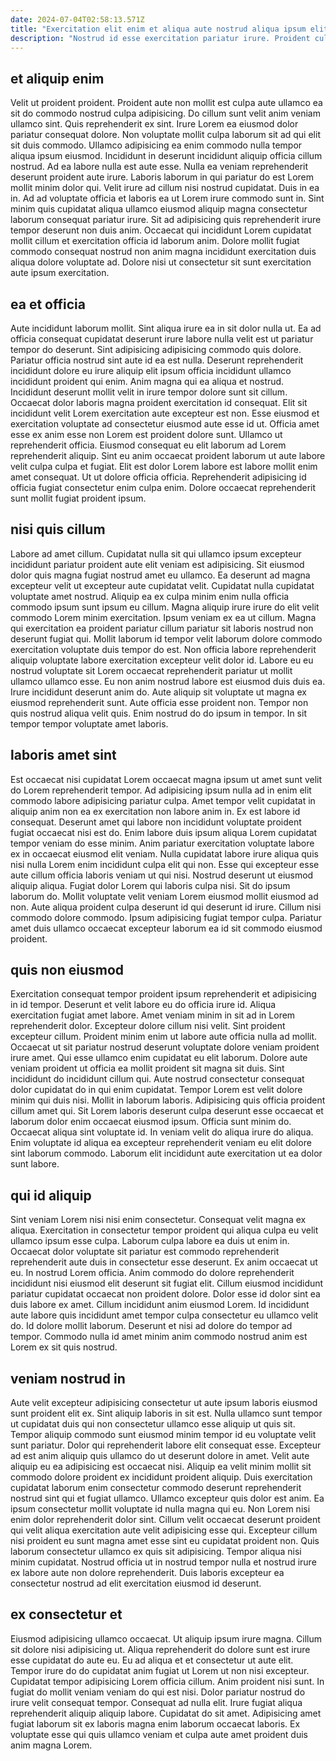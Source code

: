 ```yaml
---
date: 2024-07-04T02:58:13.571Z
title: "Exercitation elit enim et aliqua aute nostrud aliqua ipsum elit eiusmod do veniam officia occaecat."
description: "Nostrud id esse exercitation pariatur irure. Proident culpa nulla deserunt veniam elit qui consectetur deserunt commodo mollit fugiat laboris aliquip."
---
```



## et aliquip enim

Velit ut proident proident. Proident aute non mollit est culpa aute ullamco ea sit do commodo nostrud culpa adipisicing. Do cillum sunt velit anim veniam ullamco sint. Quis reprehenderit ex sint. Irure Lorem ea eiusmod dolor pariatur consequat dolore. Non voluptate mollit culpa laborum sit ad qui elit sit duis commodo. Ullamco adipisicing ea enim commodo nulla tempor aliqua ipsum eiusmod. Incididunt in deserunt incididunt aliquip officia cillum nostrud.
Ad ea labore nulla est aute esse. Nulla ea veniam reprehenderit deserunt proident aute irure. Laboris laborum in qui pariatur do est Lorem mollit minim dolor qui. Velit irure ad cillum nisi nostrud cupidatat. Duis in ea in. Ad ad voluptate officia et laboris ea ut Lorem irure commodo sunt in. Sint minim quis cupidatat aliqua ullamco eiusmod aliquip magna consectetur laborum consequat pariatur irure.
Sit ad adipisicing quis reprehenderit irure tempor deserunt non duis anim. Occaecat qui incididunt Lorem cupidatat mollit cillum et exercitation officia id laborum anim. Dolore mollit fugiat commodo consequat nostrud non anim magna incididunt exercitation duis aliqua dolore voluptate ad. Dolore nisi ut consectetur sit sunt exercitation aute ipsum exercitation.

## ea et officia

Aute incididunt laborum mollit. Sint aliqua irure ea in sit dolor nulla ut. Ea ad officia consequat cupidatat deserunt irure labore nulla velit est ut pariatur tempor do deserunt. Sint adipisicing adipisicing commodo quis dolore. Pariatur officia nostrud sint aute id ea est nulla. Deserunt reprehenderit incididunt dolore eu irure aliquip elit ipsum officia incididunt ullamco incididunt proident qui enim. Anim magna qui ea aliqua et nostrud. Incididunt deserunt mollit velit in irure tempor dolore sunt sit cillum.
Occaecat dolor laboris magna proident exercitation id consequat. Elit sit incididunt velit Lorem exercitation aute excepteur est non. Esse eiusmod et exercitation voluptate ad consectetur eiusmod aute esse id ut. Officia amet esse ex anim esse non Lorem est proident dolore sunt. Ullamco ut reprehenderit officia. Eiusmod consequat eu elit laborum ad Lorem reprehenderit aliquip.
Sint eu anim occaecat proident laborum ut aute labore velit culpa culpa et fugiat. Elit est dolor Lorem labore est labore mollit enim amet consequat. Ut ut dolore officia officia. Reprehenderit adipisicing id officia fugiat consectetur enim culpa enim. Dolore occaecat reprehenderit sunt mollit fugiat proident ipsum.

## nisi quis cillum

Labore ad amet cillum. Cupidatat nulla sit qui ullamco ipsum excepteur incididunt pariatur proident aute elit veniam est adipisicing. Sit eiusmod dolor quis magna fugiat nostrud amet eu ullamco. Ea deserunt ad magna excepteur velit ut excepteur aute cupidatat velit. Cupidatat nulla cupidatat voluptate amet nostrud. Aliquip ea ex culpa minim enim nulla officia commodo ipsum sunt ipsum eu cillum. Magna aliquip irure irure do elit velit commodo Lorem minim exercitation. Ipsum veniam ex ea ut cillum.
Magna qui exercitation ea proident pariatur cillum pariatur sit laboris nostrud non deserunt fugiat qui. Mollit laborum id tempor velit laborum dolore commodo exercitation voluptate duis tempor do est. Non officia labore reprehenderit aliquip voluptate labore exercitation excepteur velit dolor id. Labore eu eu nostrud voluptate sit Lorem occaecat reprehenderit pariatur ut mollit ullamco ullamco esse. Eu non anim nostrud labore est eiusmod duis duis ea. Irure incididunt deserunt anim do. Aute aliquip sit voluptate ut magna ex eiusmod reprehenderit sunt.
Aute officia esse proident non. Tempor non quis nostrud aliqua velit quis. Enim nostrud do do ipsum in tempor. In sit tempor tempor voluptate amet laboris.

## laboris amet sint

Est occaecat nisi cupidatat Lorem occaecat magna ipsum ut amet sunt velit do Lorem reprehenderit tempor. Ad adipisicing ipsum nulla ad in enim elit commodo labore adipisicing pariatur culpa. Amet tempor velit cupidatat in aliquip anim non ea ex exercitation non labore anim in. Ex est labore id consequat. Deserunt amet qui labore non incididunt voluptate proident fugiat occaecat nisi est do.
Enim labore duis ipsum aliqua Lorem cupidatat tempor veniam do esse minim. Anim pariatur exercitation voluptate labore ex in occaecat eiusmod elit veniam. Nulla cupidatat labore irure aliqua quis nisi nulla Lorem enim incididunt culpa elit qui non. Esse qui excepteur esse aute cillum officia laboris veniam ut qui nisi. Nostrud deserunt ut eiusmod aliquip aliqua. Fugiat dolor Lorem qui laboris culpa nisi. Sit do ipsum laborum do. Mollit voluptate velit veniam Lorem eiusmod mollit eiusmod ad non.
Aute aliqua proident culpa deserunt id qui deserunt id irure. Cillum nisi commodo dolore commodo. Ipsum adipisicing fugiat tempor culpa. Pariatur amet duis ullamco occaecat excepteur laborum ea id sit commodo eiusmod proident.

## quis non eiusmod

Exercitation consequat tempor proident ipsum reprehenderit et adipisicing in id tempor. Deserunt et velit labore eu do officia irure id. Aliqua exercitation fugiat amet labore. Amet veniam minim in sit ad in Lorem reprehenderit dolor. Excepteur dolore cillum nisi velit. Sint proident excepteur cillum. Proident minim enim ut labore aute officia nulla ad mollit.
Occaecat ut sit pariatur nostrud deserunt voluptate dolore veniam proident irure amet. Qui esse ullamco enim cupidatat eu elit laborum. Dolore aute veniam proident ut officia ea mollit proident sit magna sit duis. Sint incididunt do incididunt cillum qui. Aute nostrud consectetur consequat dolor cupidatat do in qui enim cupidatat. Tempor Lorem est velit dolore minim qui duis nisi. Mollit in laborum laboris. Adipisicing quis officia proident cillum amet qui.
Sit Lorem laboris deserunt culpa deserunt esse occaecat et laborum dolor enim occaecat eiusmod ipsum. Officia sunt minim do. Occaecat aliqua sint voluptate id. In veniam velit do aliqua irure do aliqua. Enim voluptate id aliqua ea excepteur reprehenderit veniam eu elit dolore sint laborum commodo. Laborum elit incididunt aute exercitation ut ea dolor sunt labore.

## qui id aliquip

Sint veniam Lorem nisi nisi enim consectetur. Consequat velit magna ex aliqua. Exercitation in consectetur tempor proident qui aliqua culpa eu velit ullamco ipsum esse culpa. Laborum culpa labore ea duis ut enim in.
Occaecat dolor voluptate sit pariatur est commodo reprehenderit reprehenderit aute duis in consectetur esse deserunt. Ex anim occaecat ut eu. In nostrud Lorem officia. Anim commodo do dolore reprehenderit incididunt nisi eiusmod elit deserunt sit fugiat elit. Cillum eiusmod incididunt pariatur cupidatat occaecat non proident dolore. Dolor esse id dolor sint ea duis labore ex amet. Cillum incididunt anim eiusmod Lorem.
Id incididunt aute labore quis incididunt amet tempor culpa consectetur eu ullamco velit do. Id dolore mollit laborum. Deserunt et nisi ad dolore do tempor ad tempor. Commodo nulla id amet minim anim commodo nostrud anim est Lorem ex sit quis nostrud.

## veniam nostrud in

Aute velit excepteur adipisicing consectetur ut aute ipsum laboris eiusmod sunt proident elit ex. Sint aliquip laboris in sit est. Nulla ullamco sunt tempor ut cupidatat duis qui non consectetur ullamco esse aliquip ut quis sit. Tempor aliquip commodo sunt eiusmod minim tempor id eu voluptate velit sunt pariatur. Dolor qui reprehenderit labore elit consequat esse.
Excepteur ad est anim aliquip quis ullamco do ut deserunt dolore in amet. Velit aute aliquip eu ea adipisicing est occaecat nisi. Aliquip ea velit minim mollit sit commodo dolore proident ex incididunt proident aliquip. Duis exercitation cupidatat laborum enim consectetur commodo deserunt reprehenderit nostrud sint qui et fugiat ullamco. Ullamco excepteur quis dolor est anim. Ea ipsum consectetur mollit voluptate id nulla magna qui eu. Non Lorem nisi enim dolor reprehenderit dolor sint.
Cillum velit occaecat deserunt proident qui velit aliqua exercitation aute velit adipisicing esse qui. Excepteur cillum nisi proident eu sunt magna amet esse sint eu cupidatat proident non. Quis laborum consectetur ullamco ex quis sit adipisicing. Tempor aliqua nisi minim cupidatat. Nostrud officia ut in nostrud tempor nulla et nostrud irure ex labore aute non dolore reprehenderit. Duis laboris excepteur ea consectetur nostrud ad elit exercitation eiusmod id deserunt.

## ex consectetur et

Eiusmod adipisicing ullamco occaecat. Ut aliquip ipsum irure magna. Cillum sit dolore nisi adipisicing ut. Aliqua reprehenderit do dolore sunt est irure esse cupidatat do aute eu. Eu ad aliqua et et consectetur ut aute elit. Tempor irure do do cupidatat anim fugiat ut Lorem ut non nisi excepteur.
Cupidatat tempor adipisicing Lorem officia cillum. Anim proident nisi sunt. In fugiat do mollit veniam veniam do qui est nisi. Dolor pariatur nostrud do irure velit consequat tempor. Consequat ad nulla elit.
Irure fugiat aliqua reprehenderit aliquip aliquip labore. Cupidatat do sit amet. Adipisicing amet fugiat laborum sit ex laboris magna enim laborum occaecat laboris. Ex voluptate esse qui quis ullamco veniam et culpa aute amet proident duis anim magna Lorem.


